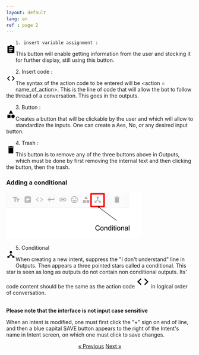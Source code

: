 ```yaml
---
layout: default
lang: en
ref : page 2
---
```

<div style="float:left;width:5%" markdown="1">

 ![image](/assets/images/assignment.png) 
</div>

    1. insert variable assignment :
 
This button will enable getting information from the user and stocking it for further display, still using this button.




<div style="float:left;width:5%" markdown="1">

 ![image](/assets/images/chevrons.png) 
</div>
    2. Insert code :

The syntax of the action code to be entered will be &#60;action = name_of_action&#62;. This is the line of code that will allow the bot to follow the thread of a conversation. This goes in the outputs. 




<div style="float:left;width:5%" markdown="1">

 ![image](/assets/images/category.png) 
</div>
    3. Button :

Creates a button that will be clickable by the user and which will allow to standardize the inputs. One can create a Aes, No, or any desired input button.



<div style="float:left;width:5%" markdown="1">

 ![image](/assets/images/trash.png) 
</div>
    4. Trash :

This button is to remove any of the three buttons above in Outputs, which must be done by first removing the internal text and then clicking the button, then the trash.



### Adding a conditional


![image](/assets/images/conditional-in-output-options.png)

<div style="float:left;width:5%" markdown="1">

 ![image](/assets/images/device_hub.png) 
</div>
    5. Conditional

When creating a new intent, suppress the "I don't understand" line in Outputs. Then appears a three pointed stars called a conditional. This star is seen as long as outputs do not contain non conditional outputs. Its' code content should be the same as the action code ![image](/assets/images/chevrons.png) in logical order of conversation. <br><br>

**Please note that the interface is not input case sensitive**

When an intent is modified, one must first click the "+" sign on end of line, and then a blue capital SAVE button appears to the right of the Intent's name in Intent screen, on which one must click to save changes. 



<div style = "text-align:center" markdown="1">
<a href="English-version1.html" class="previous">&laquo; Previous</a>
<a href="English-version3.html" class="next">Next &raquo;</a>
</div>
